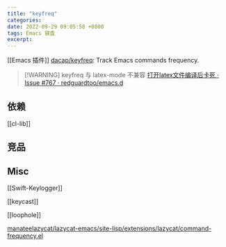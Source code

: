 ```yaml
---
title: "keyfreq"
categories: 
date: 2022-09-29 09:05:58 +0800
tags: Emacs 键盘
excerpt: 
---
```


[[Emacs 插件]]
[dacap/keyfreq](https://github.com/dacap/keyfreq): Track Emacs commands frequency.

> [!WARNING] keyfreq 与 latex-mode 不兼容
> [打开latex文件编译后卡死 · Issue #767 · redguardtoo/emacs.d](https://github.com/redguardtoo/emacs.d/issues/767)


## 依赖

[[cl-lib]]


## 竞品



## Misc

[[Swift-Keylogger]]

[[keycast]]

[[loophole]]

[manateelazycat/lazycat-emacs/site-lisp/extensions/lazycat/command-frequency.el](https://github.com/manateelazycat/lazycat-emacs/blob/master/site-lisp/extensions/lazycat/command-frequency.el)


